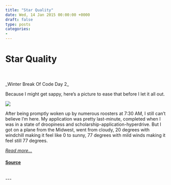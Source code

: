 ```yaml
---
title: "Star Quality"
date: Wed, 14 Jan 2015 00:00:00 +0000
draft: false
type: posts
categories: 
- 
---
```

# Star Quality

<br/>

<br/>
_Winter Break Of Code Day 2_

Because I might get sappy, here’s a picture to ease that before I let it all out.

![](/blog/images/wboc-hanaleitown.jpg)

After being promptly woken up by numerous roosters at 7:30 AM, I still can’t believe I’m here. My application was pretty last-minute, completed when I was in a state of droopiness and scholarship-application-hyperdrive. But I got on a plane from the Midwest, went from cloudy, 20 degrees with windchill making it feel like 0 to sunny, 77 degrees with mild winds making it feel still 77 degrees.

[_Read more..._](https://signal.org/blog/star-quality/)

#### [Source](https://signal.org/blog/star-quality/)

<br/>
---

